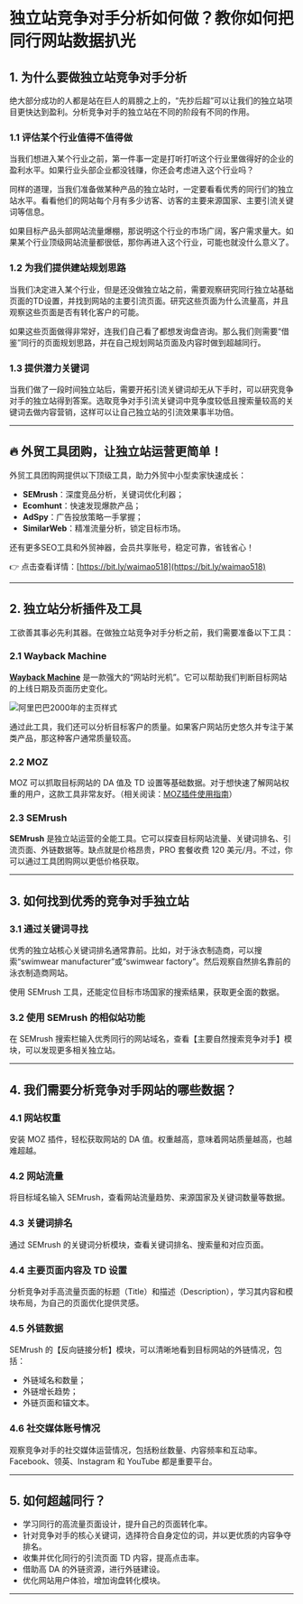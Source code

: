 # 独立站竞争对手分析如何做？教你如何把同行网站数据扒光

## 1. 为什么要做独立站竞争对手分析

绝大部分成功的人都是站在巨人的肩膀之上的，“先抄后超”可以让我们的独立站项目更快达到盈利。分析竞争对手的独立站在不同的阶段有不同的作用。

### 1.1 评估某个行业值得不值得做

当我们想进入某个行业之前，第一件事一定是打听打听这个行业里做得好的企业的盈利水平。如果行业头部企业都没钱赚，你还会考虑进入这个行业吗？

同样的道理，当我们准备做某种产品的独立站时，一定要看看优秀的同行们的独立站水平。看看他们的网站每个月有多少访客、访客的主要来源国家、主要引流关键词等信息。

如果目标产品头部网站流量爆棚，那说明这个行业的市场广阔，客户需求量大。如果某个行业顶级网站流量都很低，那你再进入这个行业，可能也就没什么意义了。

### 1.2 为我们提供建站规划思路

当我们决定进入某个行业，但是还没做独立站之前，需要观察研究同行独立站基础页面的TD设置，并找到网站的主要引流页面。研究这些页面为什么流量高，并且观察这些页面是否有转化客户的可能。

如果这些页面做得非常好，连我们自己看了都想发询盘咨询。那么我们则需要“借鉴”同行的页面规划思路，并在自己规划网站页面及内容时做到超越同行。

### 1.3 提供潜力关键词

当我们做了一段时间独立站后，需要开拓引流关键词却无从下手时，可以研究竞争对手的独立站得到答案。选取竞争对手引流关键词中竞争度较低且搜索量较高的关键词去做内容营销，这样可以让自己独立站的引流效果事半功倍。

---

## **🔥 外贸工具团购，让独立站运营更简单！**

外贸工具团购网提供以下顶级工具，助力外贸中小型卖家快速成长：

- **SEMrush**：深度竞品分析，关键词优化利器；
- **Ecomhunt**：快速发现爆款产品；
- **AdSpy**：广告投放策略一手掌握；
- **SimilarWeb**：精准流量分析，锁定目标市场。

还有更多SEO工具和外贸神器，会员共享账号，稳定可靠，省钱省心！

👉 点击查看详情：[https://bit.ly/waimao518](https://bit.ly/waimao518)

---

## 2. 独立站分析插件及工具

工欲善其事必先利其器。在做独立站竞争对手分析之前，我们需要准备以下工具：

### 2.1 Wayback Machine

[**Wayback Machine**](https://web.archive.org/) 是一款强大的“网站时光机”。它可以帮助我们判断目标网站的上线日期及页面历史变化。

![阿里巴巴2000年的主页样式](https://gnfob.com/wp-content/uploads/2022/01/alibaba.png)

通过此工具，我们还可以分析目标客户的质量。如果客户网站历史悠久并专注于某类产品，那这种客户通常质量较高。

### 2.2 MOZ

MOZ 可以抓取目标网站的 DA 值及 TD 设置等基础数据。对于想快速了解网站权重的用户，这款工具非常友好。（相关阅读：[MOZ插件使用指南](https://gnfob.com/moz-ultimate-guide/)）

### 2.3 SEMrush

**SEMrush** 是独立站运营的全能工具。它可以探查目标网站流量、关键词排名、引流页面、外链数据等。缺点就是价格昂贵，PRO 套餐收费 120 美元/月。不过，你可以通过工具团购网以更低价格获取。

---

## 3. 如何找到优秀的竞争对手独立站

### 3.1 通过关键词寻找

优秀的独立站核心关键词排名通常靠前。比如，对于泳衣制造商，可以搜索“swimwear manufacturer”或“swimwear factory”。然后观察自然排名靠前的泳衣制造商网站。

使用 SEMrush 工具，还能定位目标市场国家的搜索结果，获取更全面的数据。

### 3.2 使用 SEMrush 的相似站功能

在 SEMrush 搜索栏输入优秀同行的网站域名，查看【主要自然搜索竞争对手】模块，可以发现更多相关独立站。

---

## 4. 我们需要分析竞争对手网站的哪些数据？

### 4.1 网站权重

安装 MOZ 插件，轻松获取网站的 DA 值。权重越高，意味着网站质量越高，也越难超越。

### 4.2 网站流量

将目标域名输入 SEMrush，查看网站流量趋势、来源国家及关键词数量等数据。

### 4.3 关键词排名

通过 SEMrush 的关键词分析模块，查看关键词排名、搜索量和对应页面。

### 4.4 主要页面内容及 TD 设置

分析竞争对手高流量页面的标题（Title）和描述（Description），学习其内容和模块布局，为自己的页面优化提供灵感。

### 4.5 外链数据

SEMrush 的【反向链接分析】模块，可以清晰地看到目标网站的外链情况，包括：

- 外链域名和数量；
- 外链增长趋势；
- 外链页面和锚文本。

### 4.6 社交媒体账号情况

观察竞争对手的社交媒体运营情况，包括粉丝数量、内容频率和互动率。Facebook、领英、Instagram 和 YouTube 都是重要平台。

---

## 5. 如何超越同行？

- 学习同行的高流量页面设计，提升自己的页面转化率。
- 针对竞争对手的核心关键词，选择符合自身定位的词，并以更优质的内容争夺排名。
- 收集并优化同行的引流页面 TD 内容，提高点击率。
- 借助高 DA 的外链资源，进行外链建设。
- 优化网站用户体验，增加询盘转化模块。

---
